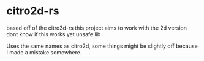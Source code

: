 # citro2d-rs
based off of the citro3d-rs this project aims to work with the 2d version
dont know if this works yet
unsafe lib

Uses the same names as citro2d, some things might be slightly off because I made a mistake somewhere.
